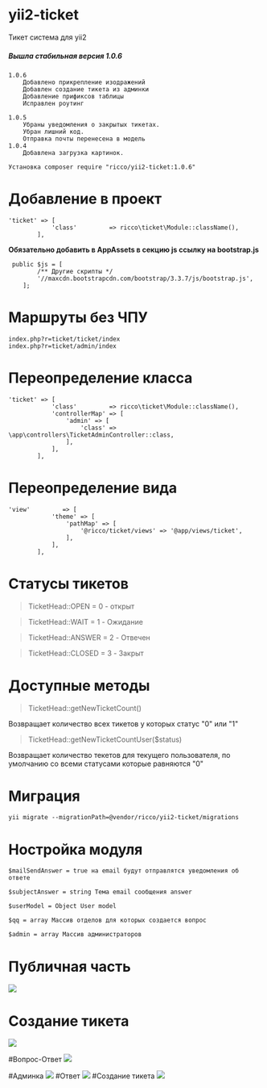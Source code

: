 # yii2-ticket
Тикет система для yii2

##### Вышла стабильная версия 1.0.6
```
1.0.6
    Добавлено прикрепление изодражений
    Добавлен создание тикета из админки
    Добавление прификсов таблицы
    Исправлен роутинг

1.0.5
    Убраны уведомления о закрытых тикетах.
    Убран лишний код.
    Отправка почты перенесена в модель
1.0.4 
    Добавлена загрузка картинок.
```

```
Установка composer require "ricco/yii2-ticket:1.0.6"
```

# Добавление в проект
```
'ticket' => [
            'class'         => ricco\ticket\Module::className(),
        ],
```
**Обязательно добавить в AppAssets в секцию js ссылку на bootstrap.js**
```
 public $js = [
        /** Другие скрипты */
        '//maxcdn.bootstrapcdn.com/bootstrap/3.3.7/js/bootstrap.js',
    ];
```

# Маршруты без ЧПУ
```
index.php?r=ticket/ticket/index
index.php?r=ticket/admin/index
```

# Переопределение класса
```
'ticket' => [
            'class'         => ricco\ticket\Module::className(),
            'controllerMap' => [
                'admin' => [
                    'class' => \app\controllers\TicketAdminController::class,
                ],
            ],
        ],
```
# Переопределение вида
```
'view'         => [
            'theme' => [
                'pathMap' => [
                    '@ricco/ticket/views' => '@app/views/ticket',
                ],
            ],
        ],
```

# Статусы тикетов
> TicketHead::OPEN = 0 - открыт

> TicketHead::WAIT = 1 - Ожидание

> TicketHead::ANSWER = 2 - Отвечен

> TicketHead::CLOSED = 3 - Закрыт

# Доступные методы

> TicketHead::getNewTicketCount()

Возвращает количество всех тикетов у которых статус "0" или "1" 

> TicketHead::getNewTicketCountUser($status)

Возвращает количество текетов для текущего пользователя, по умолчанию со всеми статусами которые равняются "0"

# Миграция
```
yii migrate --migrationPath=@vendor/ricco/yii2-ticket/migrations
```

# Ностройка модуля
```
$mailSendAnswer = true на email будут отправлятся уведомления об ответе

$subjectAnswer = string Тема email сообщения answer

$userModel = Object User model

$qq = array Массив отделов для которых создается вопрос

$admin = array Массив администраторов
```

# Публичная часть
![](http://i.imgur.com/AAptr3g.png)

# Создание тикета
![](http://i.imgur.com/D07htEF.png)

#Вопрос-Ответ
![](http://i.imgur.com/BkFcjJ2.png)

#Админка
![](http://i.imgur.com/r6veOiH.png)
#Ответ
![](http://i.imgur.com/HMrZFZu.png)
#Создание тикета
![](http://i.imgur.com/KtT3oeP.png)
